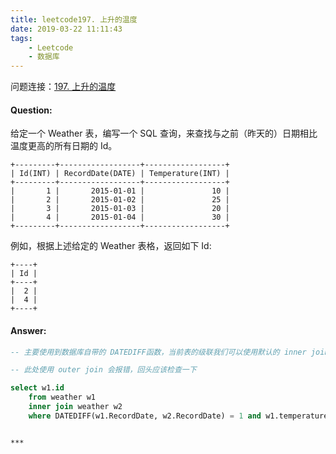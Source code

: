 ```yaml
---
title: leetcode197. 上升的温度
date: 2019-03-22 11:11:43
tags:
    - Leetcode
    - 数据库
---
```


问题连接：[197. 上升的温度](https://leetcode-cn.com/problems/rising-temperature/)

#### Question: 

给定一个 Weather 表，编写一个 SQL 查询，来查找与之前（昨天的）日期相比温度更高的所有日期的 Id。
```
+---------+------------------+------------------+
| Id(INT) | RecordDate(DATE) | Temperature(INT) |
+---------+------------------+------------------+
|       1 |       2015-01-01 |               10 |
|       2 |       2015-01-02 |               25 |
|       3 |       2015-01-03 |               20 |
|       4 |       2015-01-04 |               30 |
+---------+------------------+------------------+
```

例如，根据上述给定的 Weather 表格，返回如下 Id:

```
+----+
| Id |
+----+
|  2 |
|  4 |
+----+
```

#### Answer: 

```sql
-- 主要使用到数据库自带的 DATEDIFF函数，当前表的级联我们可以使用默认的 inner join 获得两个数据的并集

-- 此处使用 outer join 会报错，回头应该检查一下

select w1.id 
    from weather w1 
    inner join weather w2 
    where DATEDIFF(w1.RecordDate, w2.RecordDate) = 1 and w1.temperature > w2.temperature
```

~~~

***